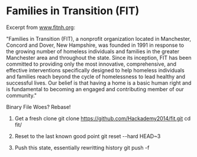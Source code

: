 Families in Transition (FIT)
===

Excerpt from www.fitnh.org:

"Families in Transition (FIT), a nonprofit organization located in Manchester, Concord and Dover, New Hampshire, was founded in 1991 in response to the growing number of homeless individuals and families in the greater Manchester area and throughout the state. Since its inception, FIT has been committed to providing only the most innovative, comprehensive, and effective interventions specifically designed to help homeless individuals and families reach beyond the cycle of homelessness to lead healthy and successful lives. Our belief is that having a home is a basic human right and is fundamental to becoming an engaged and contributing member of our community."

Binary File Woes? Rebase!

1) Get a fresh clone
git clone https://github.com/Hackademy2014/fit.git
cd fit/

2) Reset to the last known good point
git reset --hard HEAD~3

3) Push this state, essentially rewritting history
git push -f
